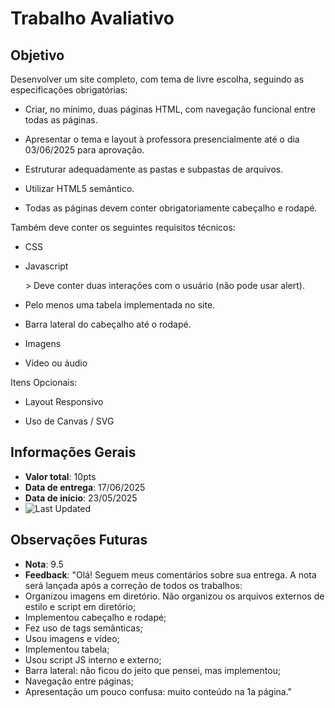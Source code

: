 # Trabalho Avaliativo
## Objetivo

Desenvolver um site completo, com tema de livre escolha, seguindo as especificações obrigatórias:

* Criar, no mínimo, duas páginas HTML, com navegação funcional entre todas as páginas.

* Apresentar o tema e layout à professora presencialmente até o dia 03/06/2025 para aprovação.

* Estruturar adequadamente as pastas e subpastas de arquivos.

* Utilizar HTML5 semântico.

* Todas as páginas devem conter obrigatoriamente cabeçalho e rodapé.


Também deve conter os seguintes requisitos técnicos:

* CSS

* Javascript

     \> Deve conter duas interações com o usuário (não pode usar alert).

* Pelo menos uma tabela implementada no site.

* Barra lateral do cabeçalho até o rodapé.

* Imagens

* Vídeo ou áudio

Itens Opcionais:

* Layout Responsivo

* Uso de Canvas / SVG

## Informações Gerais

- **Valor total**: 10pts
- **Data de entrega**: 17/06/2025
- **Data de início**: 23/05/2025
- ![Last Updated](https://img.shields.io/github/last-commit/minesweeper1989/AV2-CAW)

## Observações Futuras
- **Nota**: 9.5
- **Feedback**:
"Olá! Seguem meus comentários sobre sua entrega. A nota será lançada após a correção de todos os trabalhos:
- Organizou imagens em diretório. Não organizou os arquivos externos de estilo e script em diretório;
- Implementou cabeçalho e rodapé;
- Fez uso de tags semânticas;
- Usou imagens e vídeo;
- Implementou tabela;
- Usou script JS interno e externo;
- Barra lateral: não ficou do jeito que pensei, mas implementou;
- Navegação entre páginas;
- Apresentação um pouco confusa: muito conteúdo na 1a página."
